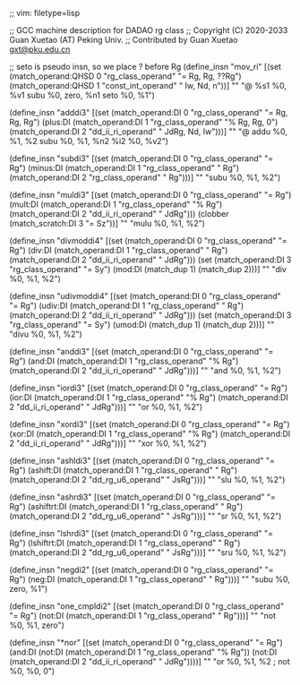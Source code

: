 ;; vim: filetype=lisp

;; GCC machine description for DADAO rg class
;; Copyright (C) 2020-2033 Guan Xuetao (AT) Peking Univ.
;; Contributed by Guan Xuetao <gxt@pku.edu.cn>

;; seto is pseudo insn, so we place ? before Rg
(define_insn "mov_ri<mode>"
  [(set (match_operand:QHSD 0 "rg_class_operand"  "= Rg, Rg, ??Rg")
        (match_operand:QHSD 1 "const_int_operand" "  Iw, Nd,    n"))]
	""
	"@
	%s1	%0, %v1
	subu	%0, zero, %n1
	seto	%0, %1")

(define_insn "adddi3"
  [(set      (match_operand:DI 0 "rg_class_operand" "=   Rg, Rg, Rg")
    (plus:DI (match_operand:DI 1 "rg_class_operand" "%   Rg, Rg,  0")
             (match_operand:DI 2 "dd_ii_ri_operand" "  JdRg, Nd, Iw")))]
	""
	"@
	addu	%0, %1, %2
	subu	%0, %1, %n2
	%i2	%0, %v2")

(define_insn "subdi3"
  [(set       (match_operand:DI 0 "rg_class_operand" "= Rg")
    (minus:DI (match_operand:DI 1 "rg_class_operand" "  Rg")
              (match_operand:DI 2 "rg_class_operand" "  Rg")))]
	""
	"subu	%0, %1, %2")

(define_insn "muldi3"
  [(set      (match_operand:DI 0 "rg_class_operand" "=   Rg")
    (mult:DI (match_operand:DI 1 "rg_class_operand" "%   Rg")
             (match_operand:DI 2 "dd_ii_ri_operand" "  JdRg")))
   (clobber  (match_scratch:DI 3                    "=   Sz"))]
	""
	"mulu	%0, %1, %2")

(define_insn "divmoddi4"
  [(set     (match_operand:DI 0 "rg_class_operand" "=   Rg")
    (div:DI (match_operand:DI 1 "rg_class_operand" "    Rg")
            (match_operand:DI 2 "dd_ii_ri_operand" "  JdRg")))
   (set     (match_operand:DI 3 "rg_class_operand" "=   Sy")
            (mod:DI (match_dup 1) (match_dup 2)))]
	""
	"div	%0, %1, %2")

(define_insn "udivmoddi4"
  [(set      (match_operand:DI 0 "rg_class_operand" "=   Rg")
    (udiv:DI (match_operand:DI 1 "rg_class_operand" "    Rg")
             (match_operand:DI 2 "dd_ii_ri_operand" "  JdRg")))
   (set      (match_operand:DI 3 "rg_class_operand" "=   Sy")
             (umod:DI (match_dup 1) (match_dup 2)))]
	""
	"divu	%0, %1, %2")

(define_insn "anddi3"
  [(set     (match_operand:DI 0 "rg_class_operand" "=   Rg")
    (and:DI (match_operand:DI 1 "rg_class_operand" "%   Rg")
            (match_operand:DI 2 "dd_ii_ri_operand" "  JdRg")))]
	""
	"and	%0, %1, %2")

(define_insn "iordi3"
  [(set     (match_operand:DI 0 "rg_class_operand" "=   Rg")
    (ior:DI (match_operand:DI 1 "rg_class_operand" "%   Rg")
            (match_operand:DI 2 "dd_ii_ri_operand" "  JdRg")))]
	""
	"or	%0, %1, %2")

(define_insn "xordi3"
  [(set     (match_operand:DI 0 "rg_class_operand" "=   Rg")
    (xor:DI (match_operand:DI 1 "rg_class_operand" "%   Rg")
            (match_operand:DI 2 "dd_ii_ri_operand" "  JdRg")))]
	""
	"xor	%0, %1, %2")

(define_insn "ashldi3"
  [(set        (match_operand:DI 0 "rg_class_operand" "=   Rg")
    (ashift:DI (match_operand:DI 1 "rg_class_operand" "    Rg")
               (match_operand:DI 2 "dd_rg_u6_operand" "  JsRg")))]
	""
	"slu	%0, %1, %2")

(define_insn "ashrdi3"
  [(set          (match_operand:DI 0 "rg_class_operand" "=   Rg")
    (ashiftrt:DI (match_operand:DI 1 "rg_class_operand" "    Rg")
                 (match_operand:DI 2 "dd_rg_u6_operand" "  JsRg")))]
	""
	"sr	%0, %1, %2")

(define_insn "lshrdi3"
  [(set          (match_operand:DI 0 "rg_class_operand" "=   Rg")
    (lshiftrt:DI (match_operand:DI 1 "rg_class_operand" "    Rg")
                 (match_operand:DI 2 "dd_rg_u6_operand" "  JsRg")))]
	""
	"sru	%0, %1, %2")

(define_insn "negdi2"
  [(set     (match_operand:DI 0 "rg_class_operand" "= Rg")
    (neg:DI (match_operand:DI 1 "rg_class_operand" "  Rg")))]
	""
	"subu	%0, zero, %1")

(define_insn "one_cmpldi2"
  [(set     (match_operand:DI 0 "rg_class_operand" "= Rg")
    (not:DI (match_operand:DI 1 "rg_class_operand" "  Rg")))]
	""
	"not	%0, %1, zero")

(define_insn "*nor"
  [(set             (match_operand:DI 0 "rg_class_operand" "=   Rg")
    (and:DI (not:DI (match_operand:DI 1 "rg_class_operand" "%   Rg"))
            (not:DI (match_operand:DI 2 "dd_ii_ri_operand" "  JdRg"))))]
	""
	"or	%0, %1, %2	\;	not	%0, %0, 0")
